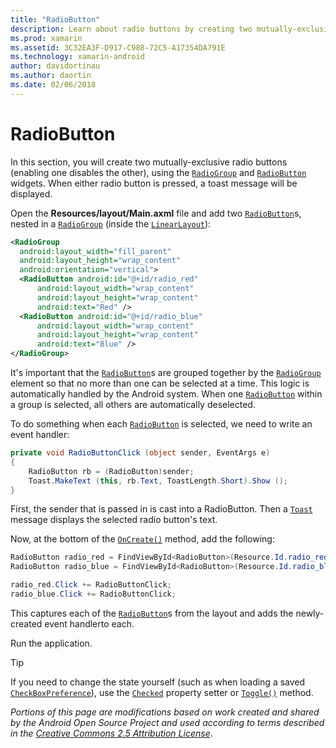 ```yaml
---
title: "RadioButton"
description: Learn about radio buttons by creating two mutually-exclusive radio buttons using the RadioGroup and RadioButton widgets.
ms.prod: xamarin
ms.assetid: 3C32EA3F-D917-C988-72C5-A17354DA791E
ms.technology: xamarin-android
author: davidortinau
ms.author: daortin
ms.date: 02/06/2018
---
```


# RadioButton

In this section, you will create two mutually-exclusive radio buttons
(enabling one disables the other), using the
[`RadioGroup`](xref:Android.Widget.RadioGroup)
and
[`RadioButton`](xref:Android.Widget.RadioButton)
widgets. When either radio button is pressed, a toast message will be
displayed.

Open the **Resources/layout/Main.axml** file and add two
[`RadioButton`](xref:Android.Widget.RadioButton)s, nested in
a
[`RadioGroup`](xref:Android.Widget.RadioGroup) (inside the
[`LinearLayout`](xref:Android.Widget.LinearLayout)):

```xml
<RadioGroup
  android:layout_width="fill_parent"
  android:layout_height="wrap_content"
  android:orientation="vertical">
  <RadioButton android:id="@+id/radio_red"
      android:layout_width="wrap_content"
      android:layout_height="wrap_content"
      android:text="Red" />
  <RadioButton android:id="@+id/radio_blue"
      android:layout_width="wrap_content"
      android:layout_height="wrap_content"
      android:text="Blue" />
</RadioGroup>
```

It's important that the
[`RadioButton`](xref:Android.Widget.RadioButton)s are grouped
together by the
[`RadioGroup`](xref:Android.Widget.RadioGroup) element so
that no more than one can be selected at a time. This logic is
automatically handled by the Android system. When one
[`RadioButton`](xref:Android.Widget.RadioButton)
within a group is selected, all others are automatically
deselected.

To do something when each
[`RadioButton`](xref:Android.Widget.RadioButton) is selected,
we need to write an event handler:

```csharp
private void RadioButtonClick (object sender, EventArgs e)
{
    RadioButton rb = (RadioButton)sender;
    Toast.MakeText (this, rb.Text, ToastLength.Short).Show ();
}
```

First, the sender that is passed in is cast into a RadioButton.
Then a
[`Toast`](xref:Android.Widget.Toast)
message displays the selected radio button's text.

Now, at the bottom of the
[`OnCreate()`](xref:Android.App.Activity.OnCreate*)
method, add the following:

```csharp
RadioButton radio_red = FindViewById<RadioButton>(Resource.Id.radio_red);
RadioButton radio_blue = FindViewById<RadioButton>(Resource.Id.radio_blue);

radio_red.Click += RadioButtonClick;
radio_blue.Click += RadioButtonClick;
```

This captures each of the
[`RadioButton`](xref:Android.Widget.RadioButton)s
from the layout and adds the newly-created event handlerto each.

Run the application.

> [!TIP]
> If you need to change the state yourself (such as when loading a saved
> [`CheckBoxPreference`](xref:Android.Preferences.CheckBoxPreference)),
> use the
> [`Checked`](xref:Android.Widget.CompoundButton.Checked)
> property setter or
> [`Toggle()`](xref:Android.Widget.CompoundButton.Toggle)
> method.

*Portions of this page are modifications based on work created and
shared by the Android Open Source Project and used according to
terms described in the*
[*Creative Commons 2.5 Attribution License*](https://creativecommons.org/licenses/by/2.5/). 
